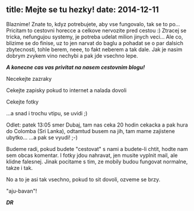title: Mejte se tu hezky!
date: 2014-12-11
---

Blaznime! Znate to, kdyz potrebujete, aby vse fungovalo, tak se to po... Pricitam to cestovni horecce a celkove nervozite pred cestou :) Ztracej se tricka, nefungujou systemy, je potreba udelat milion jinych veci... Ale co, blizime se do finise, uz to jen narvat do baglu a pohadat se o par dalsich zbytecnosti, tohle berem, neee, to fakt neberem a tak dale. Jak je nasim dobrym zvykem vino nechybi a pak jde vsechno lepe.

***A konecne cas vas privitat na nasem cestovnim blogu!***

Necekejte zazraky

Cekejte zapisky pokud to internet a nalada dovoli

Cekejte fotky

...a snad i trochu vtipu, se uvidi ;)

Odlet: patek 13:05 smer Dubaj, tam nas ceka 20 hodin cekacka a pak hura do Colomba (Sri Lanka), odtamtud busem na jih, tam mame zajistene ubytko... ...a pak se vyudi! ;-)

Budeme radi, pokud budete "cestovat" s nami a budete-li chtit, hodte nam sem obcas komentar. I fotky jdou nahravat, jen musite vyplnit mail, ale klidne falesnej. Jinak pocitame s tim, ze mobily budou fungovat normalne, takze i tak.

No a to je asi tak vsechno, pokud to sit dovoli, ozveme se brzy.

"aju-bavan"!

***DR***



